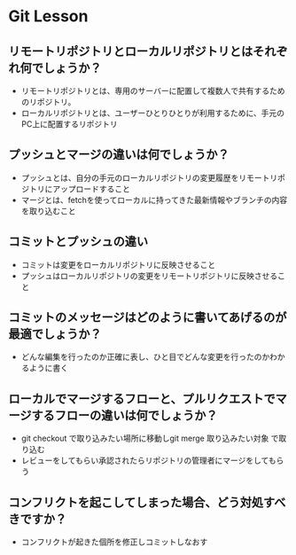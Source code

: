 # Git Lesson

## リモートリポジトリとローカルリポジトリとはそれぞれ何でしょうか？
- リモートリポジトリとは、専用のサーバーに配置して複数人で共有するためのリポジトリ。
- ローカルリポジトリとは、ユーザーひとりひとりが利用するために、手元のPC上に配置するリポジトリ


## プッシュとマージの違いは何でしょうか？
- プッシュとは、自分の手元のローカルリポジトリの変更履歴をリモートリポジトリにアップロードすること
- マージとは、fetchを使ってローカルに持ってきた最新情報やブランチの内容を取り込むこと


## コミットとプッシュの違い
- コミットは変更をローカルリポジトリに反映させること
- プッシュはローカルリポジトリの変更をリモートリポジトリに反映させること

## コミットのメッセージはどのように書いてあげるのが最適でしょうか？
- どんな編集を行ったのか正確に表し、ひと目でどんな変更を行ったのかわかるように書く


## ローカルでマージするフローと、プルリクエストでマージするフローの違いは何でしょうか？
- git checkout で取り込みたい場所に移動しgit merge 取り込みたい対象 で取り込む
- レビューをしてもらい承認されたらリポジトリの管理者にマージをしてもらう

## コンフリクトを起こしてしまった場合、どう対処すべきですか？
- コンフリクトが起きた個所を修正しコミットしなおす